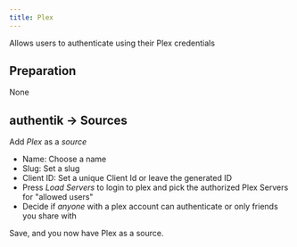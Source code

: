 ```yaml
---
title: Plex
---
```


Allows users to authenticate using their Plex credentials

## Preparation

None

## authentik -> Sources

Add _Plex_ as a _source_

-   Name: Choose a name
-   Slug: Set a slug
-   Client ID: Set a unique Client Id or leave the generated ID
-   Press _Load Servers_ to login to plex and pick the authorized Plex Servers for "allowed users"
-   Decide if _anyone_ with a plex account can authenticate or only friends you share with

Save, and you now have Plex as a source.
